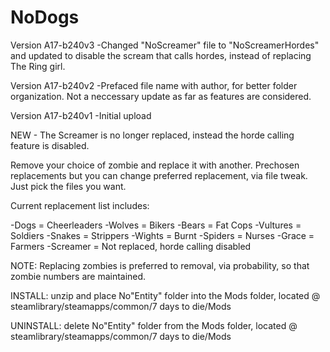 # NoDogs

Version A17-b240v3
-Changed "NoScreamer" file to "NoScreamerHordes" and updated to disable the scream that calls hordes, instead of replacing The Ring girl.

Version A17-b240v2
-Prefaced file name with author, for better folder organization. Not a neccessary update as far as features are considered.

Version A17-b240v1
-Initial upload

NEW - The Screamer is no longer replaced, instead the horde calling feature is disabled.

Remove your choice of zombie and replace it with another.
Prechosen replacements but you can change preferred replacement, via file tweak. Just pick the files you want.

Current replacement list includes:

-Dogs = Cheerleaders
-Wolves = Bikers
-Bears = Fat Cops
-Vultures = Soldiers
-Snakes = Strippers
-Wights = Burnt
-Spiders = Nurses
-Grace = Farmers
-Screamer = Not replaced, horde calling disabled

NOTE: Replacing zombies is preferred to removal, via probability, so that zombie numbers are maintained.

INSTALL: unzip and place No"Entity" folder into the Mods folder, located @ steamlibrary/steamapps/common/7 days to die/Mods

UNINSTALL: delete No"Entity" folder from the Mods folder, located @ steamlibrary/steamapps/common/7 days to die/Mods
